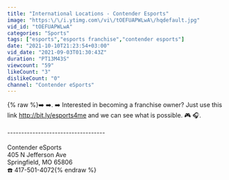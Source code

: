 ```yaml
---
title: "International Locations - Contender Esports"
image: "https:\/\/i.ytimg.com\/vi\/tOEFUAPWLwA\/hqdefault.jpg"
vid_id: "tOEFUAPWLwA"
categories: "Sports"
tags: ["esports","esports franchise","contender esports"]
date: "2021-10-10T21:23:54+03:00"
vid_date: "2021-09-03T01:30:43Z"
duration: "PT13M43S"
viewcount: "59"
likeCount: "3"
dislikeCount: "0"
channel: "Contender eSports"
---
```

{% raw %}➡️   ➡️.  ➡️  Interested in becoming a franchise owner? Just use this link <a rel="nofollow" target="blank" href="http://bit.ly/esports4me">http://bit.ly/esports4me</a> and we can see what is possible.  🎮   🎧. <br /><br />-----------------------------------<br /><br />Contender eSports<br />405 N Jefferson Ave<br />Springfield, MO 65806<br />☎️  417-501-4072{% endraw %}
